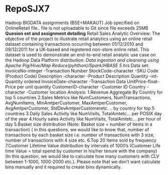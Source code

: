 # RepoSJX7
Hadoop BIGDATA assignments (BSE+MAKAUT)
Job specified on OnlineRetail file.. file is not uploadable to Git since file exceeds 25MB
**Quesion set and assignment detailing**
Retail Sales Analytic
Overview:
  The objective of the project to illustrate retail analytics using an online retail dataset containing transactions occurring between 01/12/2010 and 09/12/2011 for a UK-based and registered non-store online retail. This dataset is used to demonstrate an end-to-end retail analytic use case on the Hadoop Data Platform distribution: 
*Data ingestion and cleansing using Apache Pig/Hive/Map Reduce(pyhthon)/Spark/HBASE*
  *5 hrs*
Data set:
  InvoiceNo-integer -Transaction Number
  StockCode-character -SKU Code (Product Code)
  Description -character -Product Description
  Quantity -int-Quantity ordered
  InvoiceDate-character -Transaction Data
  UnitPrice-float-Price per unit quantity
  CustomerID-character -Customer ID
  Country -character -Customer location
*Analysis:*
1.Revenue Aggregate By Country for top 5 countries
2.Sales Metrics like NumCustomers, NumTransactions, AvgNumItems, MinAmtperCustomer, MaxAmtperCustomer, AvgAmtperCustomer,
StdDevAmtperCustomeretc. .. by country for top 5 countries
3.Daily Sales Activity like NumVisits, TotalAmtetc… per POSIX day of the year
4.Hourly sales Activity like NumVisits, TotalAmtetc… per hour of day
5.Basket size distribution (Note: Basket size = number of items in a transaction) ( in this questions, we would like to know that, number of transactions by each basket size i.e. number of transactions with 3 size, number of transactions with 4 size etc.
6.Top 20 Items sold by frequency
7.Customer Lifetime Value distribution by intervals of 1000’s (Customer Life time Value = total spend by customer in his/her tenure with the company) (In this question, we would like to calculate how many customers with CLV between 1-1000, 1000-2000 etc.). Please note that we don’t want calculate bins manually and it required to create bins dynamically.

